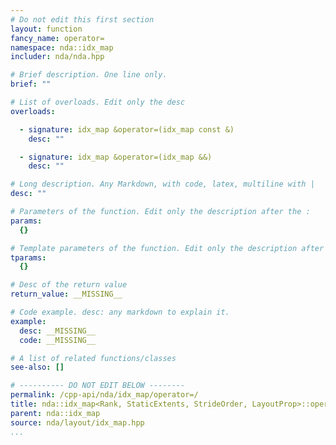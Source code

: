```yaml
---
# Do not edit this first section
layout: function
fancy_name: operator=
namespace: nda::idx_map
includer: nda/nda.hpp

# Brief description. One line only.
brief: ""

# List of overloads. Edit only the desc
overloads:

  - signature: idx_map &operator=(idx_map const &)
    desc: ""

  - signature: idx_map &operator=(idx_map &&)
    desc: ""

# Long description. Any Markdown, with code, latex, multiline with |
desc: ""

# Parameters of the function. Edit only the description after the :
params:
  {}

# Template parameters of the function. Edit only the description after the :
tparams:
  {}

# Desc of the return value
return_value: __MISSING__

# Code example. desc: any markdown to explain it.
example:
  desc: __MISSING__
  code: __MISSING__

# A list of related functions/classes
see-also: []

# ---------- DO NOT EDIT BELOW --------
permalink: /cpp-api/nda/idx_map/operator=/
title: nda::idx_map<Rank, StaticExtents, StrideOrder, LayoutProp>::operator=
parent: nda::idx_map
source: nda/layout/idx_map.hpp
...
```


